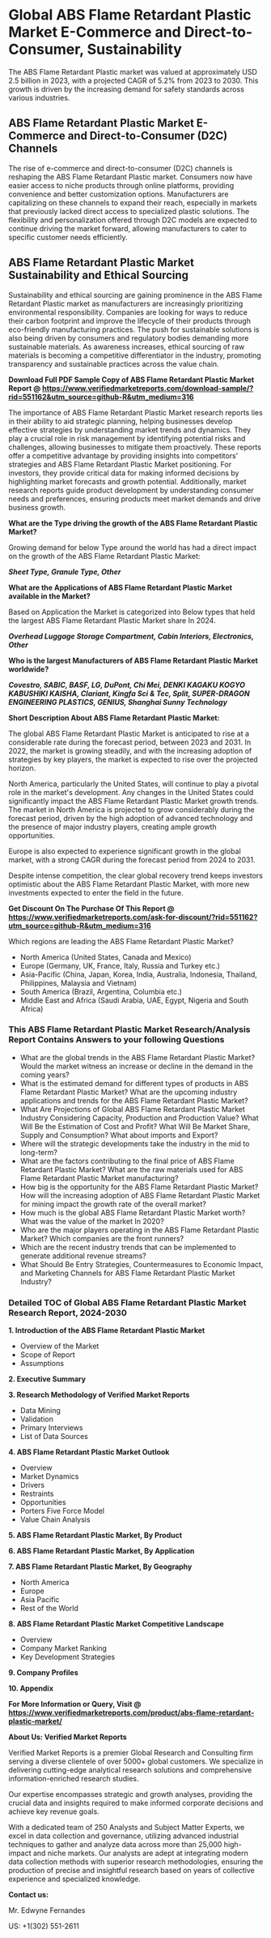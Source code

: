 <h1>Global ABS Flame Retardant Plastic Market E-Commerce and Direct-to-Consumer, Sustainability</h1><p class=""><p>The ABS Flame Retardant Plastic market was valued at approximately USD 2.5 billion in 2023, with a projected CAGR of 5.2% from 2023 to 2030. This growth is driven by the increasing demand for safety standards across various industries.</p> <h2>ABS Flame Retardant Plastic Market E-Commerce and Direct-to-Consumer (D2C) Channels</h2> <p>The rise of e-commerce and direct-to-consumer (D2C) channels is reshaping the ABS Flame Retardant Plastic market. Consumers now have easier access to niche products through online platforms, providing convenience and better customization options. Manufacturers are capitalizing on these channels to expand their reach, especially in markets that previously lacked direct access to specialized plastic solutions. The flexibility and personalization offered through D2C models are expected to continue driving the market forward, allowing manufacturers to cater to specific customer needs efficiently.</p> <h2>ABS Flame Retardant Plastic Market Sustainability and Ethical Sourcing</h2> <p>Sustainability and ethical sourcing are gaining prominence in the ABS Flame Retardant Plastic market as manufacturers are increasingly prioritizing environmental responsibility. Companies are looking for ways to reduce their carbon footprint and improve the lifecycle of their products through eco-friendly manufacturing practices. The push for sustainable solutions is also being driven by consumers and regulatory bodies demanding more sustainable materials. As awareness increases, ethical sourcing of raw materials is becoming a competitive differentiator in the industry, promoting transparency and sustainable practices across the value chain.</p> </p><p class=""><strong>Download Full PDF Sample Copy of ABS Flame Retardant Plastic Market Report @ <a href="https://www.verifiedmarketreports.com/download-sample/?rid=551162&utm_source=github-R&utm_medium=316" target="_blank">https://www.verifiedmarketreports.com/download-sample/?rid=551162&utm_source=github-R&utm_medium=316</a></strong></p><p>The importance of&nbsp;ABS Flame Retardant Plastic Market research reports lies in their ability to aid strategic planning, helping businesses develop effective strategies by understanding market trends and dynamics. They play a crucial role in risk management by identifying potential risks and challenges, allowing businesses to mitigate them proactively. These reports offer a competitive advantage by providing insights into competitors' strategies and ABS Flame Retardant Plastic Market positioning. For investors, they provide critical data for making informed decisions by highlighting market forecasts and growth potential. Additionally, market research reports guide product development by understanding consumer needs and preferences, ensuring products meet market demands and drive business growth.</p><p><strong>What are the&nbsp;Type driving the growth of the ABS Flame Retardant Plastic Market?</strong></p><p id="" class="">Growing demand for below Type around the world has had a direct impact on the growth of the ABS Flame Retardant Plastic Market:</p><p class=""><em><strong>Sheet Type, Granule Type, Other</strong></em></p><p class=""><strong>What are the&nbsp;Applications&nbsp;of ABS Flame Retardant Plastic Market available in the Market?</strong></p><p id="" class="">Based on Application the Market is categorized into Below types that held the largest ABS Flame Retardant Plastic Market share In 2024.</p><p class=""><em><strong>Overhead Luggage Storage Compartment, Cabin Interiors, Electronics, Other</strong></em></p><p class=""><strong>Who is the largest Manufacturers of ABS Flame Retardant Plastic Market worldwide?</strong></p><p><em><strong>Covestro, SABIC, BASF, LG, DuPont, Chi Mei, DENKI KAGAKU KOGYO KABUSHIKI KAISHA, Clariant, Kingfa Sci & Tec, Split, SUPER-DRAGON ENGINEERING PLASTICS, GENIUS, Shanghai Sunny Technology</strong></em></p><p id="" class=""><strong>Short Description About ABS Flame Retardant Plastic Market:</strong></p><p>The global ABS Flame Retardant Plastic Market is anticipated to rise at a considerable rate during the forecast period, between 2023 and 2031. In 2022, the market is growing steadily, and with the increasing adoption of strategies by key players, the market is expected to rise over the projected horizon.</p><p>North America, particularly the United States, will continue to play a pivotal role in the market's development. Any changes in the United States could significantly impact the ABS Flame Retardant Plastic Market growth trends. The market in North America is projected to grow considerably during the forecast period, driven by the high adoption of advanced technology and the presence of major industry players, creating ample growth opportunities.</p><p>Europe is also expected to experience significant growth in the global market, with a strong CAGR during the forecast period from 2024 to 2031.</p><p>Despite intense competition, the clear global recovery trend keeps investors optimistic about the ABS Flame Retardant Plastic Market, with more new investments expected to enter the field in the future.</p><p id="" class=""><strong>Get Discount On The Purchase Of This Report @ <a href="https://www.verifiedmarketreports.com/ask-for-discount/?rid=551162?utm_source=github-R&utm_medium=316" target="_blank">https://www.verifiedmarketreports.com/ask-for-discount/?rid=551162?utm_source=github-R&utm_medium=316</a></strong></p><p class="">Which regions are leading the ABS Flame Retardant Plastic Market?</p><ul><li>North America (United States, Canada and Mexico)</li><li>Europe (Germany, UK, France, Italy, Russia and Turkey etc.)</li><li>Asia-Pacific (China, Japan, Korea, India, Australia, Indonesia, Thailand, Philippines, Malaysia and Vietnam)</li><li>South America (Brazil, Argentina, Columbia etc.)</li><li>Middle East and Africa (Saudi Arabia, UAE, Egypt, Nigeria and South Africa)</li></ul><h3 id="" class="">This ABS Flame Retardant Plastic Market Research/Analysis Report Contains Answers to your following Questions</h3><ul><li>What are the global trends in the ABS Flame Retardant Plastic Market? Would the market witness an increase or decline in the demand in the coming years?</li><li>What is the estimated demand for different types of products in ABS Flame Retardant Plastic Market? What are the upcoming industry applications and trends for the ABS Flame Retardant Plastic Market?</li><li>What Are Projections of Global ABS Flame Retardant Plastic Market Industry Considering Capacity, Production and Production Value? What Will Be the Estimation of Cost and Profit? What Will Be Market Share, Supply and Consumption? What about imports and Export?</li><li>Where will the strategic developments take the industry in the mid to long-term?</li><li>What are the factors contributing to the final price of ABS Flame Retardant Plastic Market? What are the raw materials used for ABS Flame Retardant Plastic Market manufacturing?</li><li>How big is the opportunity for the ABS Flame Retardant Plastic Market? How will the increasing adoption of ABS Flame Retardant Plastic Market for mining impact the growth rate of the overall market?</li><li>How much is the global ABS Flame Retardant Plastic Market worth? What was the value of the market In 2020?</li><li>Who are the major players operating in the ABS Flame Retardant Plastic Market? Which companies are the front runners?</li><li>Which are the recent industry trends that can be implemented to generate additional revenue streams?</li><li>What Should Be Entry Strategies, Countermeasures to Economic Impact, and Marketing Channels for ABS Flame Retardant Plastic Market Industry?</li></ul><h3 id="" class="">Detailed TOC of Global ABS Flame Retardant Plastic Market Research Report, 2024-2030</h3><p id="" class=""><strong>1. Introduction of the ABS Flame Retardant Plastic Market</strong></p><ul><li>Overview of the Market</li><li>Scope of Report</li><li>Assumptions</li></ul><p id="" class=""><strong>2. Executive Summary</strong></p><p id="" class=""><strong>3. Research Methodology of Verified Market Reports</strong></p><ul><li>Data Mining</li><li>Validation</li><li>Primary Interviews</li><li>List of Data Sources</li></ul><p id="" class=""><strong>4. ABS Flame Retardant Plastic Market Outlook</strong></p><ul><li>Overview</li><li>Market Dynamics</li><li>Drivers</li><li>Restraints</li><li>Opportunities</li><li>Porters Five Force Model</li><li>Value Chain Analysis</li></ul><p id="" class=""><strong>5. ABS Flame Retardant Plastic Market, By Product</strong></p><p id="" class=""><strong>6. ABS Flame Retardant Plastic Market, By Application</strong></p><p id="" class=""><strong>7. ABS Flame Retardant Plastic Market, By Geography</strong></p><ul><li>North America</li><li>Europe</li><li>Asia Pacific</li><li>Rest of the World</li></ul><p id="" class=""><strong>8. ABS Flame Retardant Plastic Market Competitive Landscape</strong></p><ul><li>Overview</li><li>Company Market Ranking</li><li>Key Development Strategies</li></ul><p id="" class=""><strong>9. Company Profiles</strong></p><p id="" class=""><strong>10. Appendix</strong></p><p id="" class=""><strong>For More Information or Query, Visit @ <a href="https://www.verifiedmarketreports.com/product/abs-flame-retardant-plastic-market/" target="_blank">https://www.verifiedmarketreports.com/product/abs-flame-retardant-plastic-market/</a></strong></p><p id="" class=""><strong>About Us: Verified Market Reports</strong></p><p id="" class="">Verified Market Reports is a premier Global Research and Consulting firm serving a diverse clientele of over 5000+ global customers. We specialize in delivering cutting-edge analytical research solutions and comprehensive information-enriched research studies.</p><p id="" class="">Our expertise encompasses strategic and growth analyses, providing the crucial data and insights required to make informed corporate decisions and achieve key revenue goals.</p><p id="" class="">With a dedicated team of 250 Analysts and Subject Matter Experts, we excel in data collection and governance, utilizing advanced industrial techniques to gather and analyze data across more than 25,000 high-impact and niche markets. Our analysts are adept at integrating modern data collection methods with superior research methodologies, ensuring the production of precise and insightful research based on years of collective experience and specialized knowledge.</p><p id="" class=""><strong>Contact us:</strong></p><p id="" class="">Mr. Edwyne Fernandes</p><p id="" class="">US: +1(302) 551-2611</p>